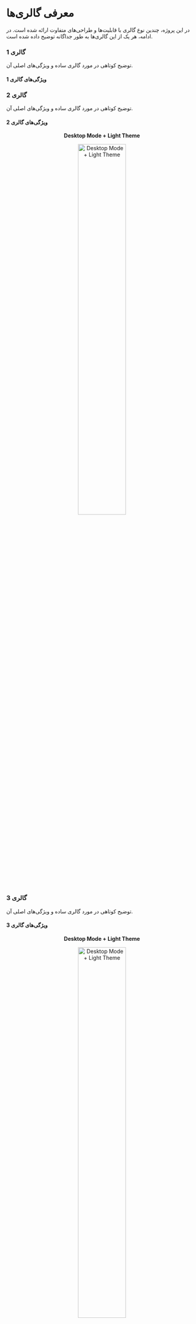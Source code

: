 # معرفی گالری‌ها

در این پروژه، چندین نوع گالری با قابلیت‌ها و طراحی‌های متفاوت ارائه شده است. در ادامه، هر یک از این گالری‌ها به طور جداگانه توضیح داده شده است.

### گالری 1

توضیح کوتاهی در مورد گالری ساده و ویژگی‌های اصلی آن.

#### ویژگی‌های گالری 1


### گالری 2

توضیح کوتاهی در مورد گالری ساده و ویژگی‌های اصلی آن.

#### ویژگی‌های گالری 2

<p align="center">
  <strong>Desktop Mode + Light Theme</strong>
</p>
<p align="center">
  <img src="Screenshot/ScreenShot1.jpg" width="50%" alt="Desktop Mode + Light Theme">
</p>


### گالری 3

توضیح کوتاهی در مورد گالری ساده و ویژگی‌های اصلی آن.

#### ویژگی‌های گالری 3

<p align="center">
  <strong>Desktop Mode + Light Theme</strong>
</p>
<p align="center">
  <img src="Screenshot/ScreenShot1.jpg" width="50%" alt="Desktop Mode + Light Theme">
</p>

### گالری 4

توضیح کوتاهی در مورد گالری ساده و ویژگی‌های اصلی آن.

#### ویژگی‌های گالری 4

<p align="center">
  <strong>Desktop Mode + Light Theme</strong>
</p>
<p align="center">
  <img src="Screenshot/ScreenShot1.jpg" width="50%" alt="Desktop Mode + Light Theme">
</p>

### گالری 5

توضیح کوتاهی در مورد گالری ساده و ویژگی‌های اصلی آن.

#### ویژگی‌های گالری 5

<p align="center">
  <strong>Desktop Mode + Light Theme</strong>
</p>
<p align="center">
  <img src="Screenshot/ScreenShot1.jpg" width="50%" alt="Desktop Mode + Light Theme">
</p>

### کارهای آینده
<ul style="list-style-type:none;" dir="rtl">
    <li><input type="checkbox" checked disabled> - [x] انتشار نسخه اولیه </li>
    <li><input type="checkbox" checked> - [✅] انتشار نسخه گالری با مدال ساده </li>
    <li><input type="checkbox" checked> - [ ] انتشار نسخه گالری با مدال ساده و صفحه بندی </li>
    <li><input type="checkbox" checked> - [ ] انتشار گالری با Lightbox2 </li>
    <li><input type="checkbox" checked> - [ ] انتشار گالری با Lightbox2 و صفحه بندی </li>
    <li><input type="checkbox" checked> - [ ] رسپانسیو کردن </li>
    <li><input type="checkbox" checked> - [ ] اضافه کردن عکس و توضیحات </li>
</ul>

